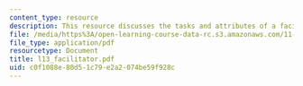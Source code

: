 ```yaml
---
content_type: resource
description: This resource discusses the tasks and attributes of a facilitator.
file: /media/https%3A/open-learning-course-data-rc.s3.amazonaws.com/11-255-negotiation-and-dispute-resolution-in-the-public-sector-spring-2005/c0f1088e80d51c79e2a2074be59f928c_l13_facilitator.pdf
file_type: application/pdf
resourcetype: Document
title: l13_facilitator.pdf
uid: c0f1088e-80d5-1c79-e2a2-074be59f928c
---
```


